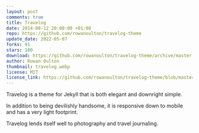 ```yaml
---
layout: post
comments: true
title: Travelog
date: 2014-08-12 20:00:00 +01:00
repo: https://github.com/rowanoulton/travelog-theme
update_date: 2022-05-07
forks: 91
stars: 100
download: https://github.com/rowanoulton/travelog-theme/archive/master.zip
author: Rowan Oulton
thumbnail: travelog.webp
license: MIT
license_link: https://github.com/rowanoulton/travelog-theme/blob/master/LICENSE
---
```


Travelog is a theme for Jekyll that is both elegant and downright simple.

In addition to being devilishly handsome, it is responsive down to mobile and has a very light footprint.

Travelog lends itself well to photography and travel journaling.
